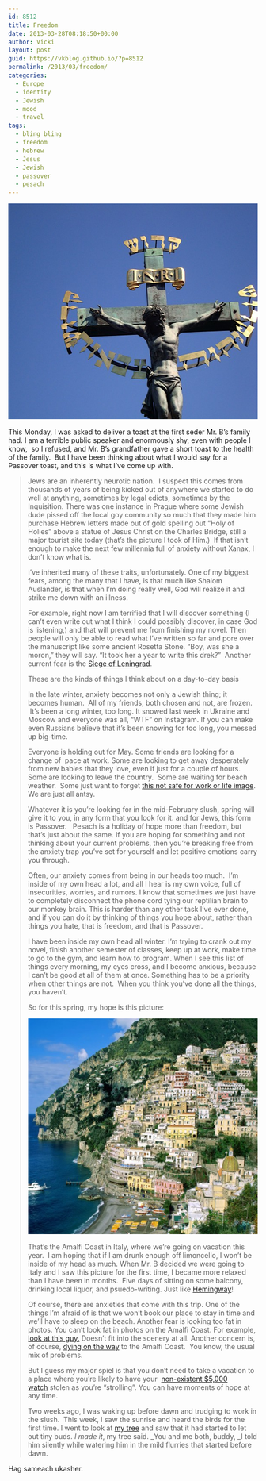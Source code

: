 ```yaml
---
id: 8512
title: Freedom
date: 2013-03-28T08:18:50+00:00
author: Vicki
layout: post
guid: https://vkblog.github.io/?p=8512
permalink: /2013/03/freedom/
categories:
  - Europe
  - identity
  - Jewish
  - mood
  - travel
tags:
  - bling bling
  - freedom
  - hebrew
  - Jesus
  - Jewish
  - passover
  - pesach
---
```

<p style="text-align: left;">
  <a href="https://raw.githubusercontent.com/vkblog/vkblog.github.io/master/public/img/2013/03/DSC00158.jpg"><img class="aligncenter size-medium wp-image-8519" alt="DSC00158" src="https://raw.githubusercontent.com/vkblog/vkblog.github.io/master/public/img/2013/03/DSC00158-580x435.jpg" width="580" height="435" /></a>
</p>

<p style="text-align: left;">
  This Monday, I was asked to deliver a toast at the first seder Mr. B&#8217;s family had. I am a terrible public speaker and enormously shy, even with people I know,  so I refused, and Mr. B&#8217;s grandfather gave a short toast to the health of the family.  But I have been thinking about what I would say for a Passover toast, and this is what I&#8217;ve come up with.<!--more-->
</p>

> <p style="text-align: left;">
>   Jews are an inherently neurotic nation.  I suspect this comes from thousands of years of being kicked out of anywhere we started to do well at anything, sometimes by legal edicts, sometimes by the Inquisition. There was one instance in Prague where some Jewish dude pissed off the local goy community so much that they made him purchase Hebrew letters made out of gold spelling out &#8220;Holy of Holies&#8221; above a statue of Jesus Christ on the Charles Bridge, still a major tourist site today (that&#8217;s the picture I took of Him.)  If that isn&#8217;t enough to make the next few millennia full of anxiety without Xanax, I don&#8217;t know what is.
> </p>
> 
> <p style="text-align: left;">
>   I&#8217;ve inherited many of these traits, unfortunately. One of my biggest fears, among the many that I have, is that much like Shalom Auslander, is that when I&#8217;m doing really well, God will realize it and strike me down with an illness.
> </p>
> 
> <p style="text-align: left;">
>   For example, right now I am terrified that I will discover something (I can&#8217;t even write out what I think I could possibly discover, in case God is listening,) and that will prevent me from finishing my novel. Then people will only be able to read what I&#8217;ve written so far and pore over the manuscript like some ancient Rosetta Stone. &#8220;Boy, was she a moron,&#8221; they will say. &#8220;It took her a year to write this drek?&#8221;  Another current fear is the <a href="https://vkblog.github.io/2012/05/mr-b-and-i-are-prepared-for-anything-anything-being-either-pogroms-or-the-siege-of-leningrad/" target="_blank">Siege of Leningrad</a>.
> </p>
> 
> <p style="text-align: left;">
>   These are the kinds of things I think about on a day-to-day basis
> </p>
> 
> <p style="text-align: left;">
>   In the late winter, anxiety becomes not only a Jewish thing; it becomes human.  All of my friends, both chosen and not, are frozen.  It&#8217;s been a long winter, too long. It snowed last week in Ukraine and Moscow and everyone was all, &#8220;WTF&#8221; on Instagram. If you can make even Russians believe that it&#8217;s been snowing for too long, you messed up big-time.
> </p>
> 
> <p style="text-align: left;">
>   Everyone is holding out for May. Some friends are looking for a change of  pace at work. Some are looking to get away desperately from new babies that they love, even if just for a couple of hours. Some are looking to leave the country.  Some are waiting for beach weather.  Some just want to forget <a href="http://popwatch.ew.com/2013/02/25/kim-kardashian-kanye-west-magazine-cover/" target="_blank">this not safe for work or life image</a>. We are just all antsy.
> </p>
> 
> Whatever it is you&#8217;re looking for in the mid-February slush, spring will give it to you, in any form that you look for it. and for Jews, this form is Passover.   Pesach is a holiday of hope more than freedom, but that&#8217;s just about the same. If you are hoping for something and not thinking about your current problems, then you&#8217;re breaking free from the anxiety trap you&#8217;ve set for yourself and let positive emotions carry you through.
> 
> Often, our anxiety comes from being in our heads too much.  I&#8217;m inside of my own head a lot, and all I hear is my own voice, full of insecurities, worries, and rumors. I know that sometimes we just have to completely disconnect the phone cord tying our reptilian brain to our monkey brain. This is harder than any other task I&#8217;ve ever done, and if you can do it by thinking of things you hope about, rather than things you hate, that is freedom, and that is Passover.
> 
> I have been inside my own head all winter. I&#8217;m trying to crank out my novel, finish another semester of classes, keep up at work, make time to go to the gym, and learn how to program. When I see this list of things every morning, my eyes cross, and I become anxious, because I can&#8217;t be good at all of them at once. Something has to be a priority when other things are not.  When you think you&#8217;ve done all the things, you haven&#8217;t.
> 
> So for this spring, my hope is this picture:
> 
> [<img class="aligncenter size-medium wp-image-8521" alt="Amalfi_Coast_Campania_Italy" src="https://raw.githubusercontent.com/vkblog/vkblog.github.io/master/public/img/2013/03/Amalfi_Coast_Campania_Italy-580x435.jpg" width="580" height="435" />](https://raw.githubusercontent.com/vkblog/vkblog.github.io/master/public/img/2013/03/Amalfi_Coast_Campania_Italy.jpg)
> 
> That&#8217;s the Amalfi Coast in Italy, where we&#8217;re going on vacation this year.  I am hoping that if I am drunk enough off limoncello, I won&#8217;t be inside of my head as much. When Mr. B decided we were going to Italy and I saw this picture for the first time, I became more relaxed than I have been in months.  Five days of sitting on some balcony, drinking local liquor, and psuedo-writing. Just like <a href="http://ironingboardcollective.files.wordpress.com/2011/03/jean-patchett-and-ernest-hemingway-by-clifford-coffin-vogue-1950-big.jpg" target="_blank">Hemingway</a>!
> 
> Of course, there are anxieties that come with this trip. One of the things I&#8217;m afraid of is that we won&#8217;t book our place to stay in time and we&#8217;ll have to sleep on the beach. Another fear is looking too fat in photos. You can&#8217;t look fat in photos on the Amalfi Coast. For example, <a href="http://www.thestar.com/life/travel/2012/11/24/european_travel_converted_amalfi_coast_monastery_offers_breathtaking_views.html" target="_blank">look at this guy.</a> Doesn&#8217;t fit into the scenery at all. Another concern is, of course, <a href="http://www.youtube.com/watch?v=Tsv7rMEJx3M" target="_blank">dying on the way</a> to the Amalfi Coast.  You know, the usual mix of problems.
> 
> But I guess my major spiel is that you don&#8217;t need to take a vacation to a place where you&#8217;re likely to have your  <a href="http://www.thefreelibrary.com/Rolex+MP+and+wife+mugged.-a0151259043" target="_blank">non-existent $5,000 watch</a> stolen as you&#8217;re &#8220;strolling&#8221;. You can have moments of hope at any time.
> 
> Two weeks ago, I was waking up before dawn and trudging to work in the slush.  This week, I saw the sunrise and heard the birds for the first time. I went to look at <a href="https://vkblog.github.io/2012/10/mr-b-and-i-plant-a-tree/" target="_blank">my tree</a> and saw that it had started to let out tiny buds. _I made it_, my tree said. _You and me both, buddy, _I told him silently while watering him in the mild flurries that started before dawn.

Hag sameach ukasher.